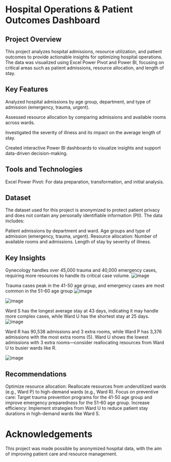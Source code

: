 # Hospital Operations & Patient Outcomes Dashboard

## Project Overview

This project analyzes hospital admissions, resource utilization, and patient outcomes to provide actionable insights for optimizing hospital operations. The data was visualized using Excel Power Pivot and Power BI, focusing on critical areas such as patient admissions, resource allocation, and length of stay.

## Key Features

Analyzed hospital admissions by age group, department, and type of admission (emergency, trauma, urgent).

Assessed resource allocation by comparing admissions and available rooms across wards.

Investigated the severity of illness and its impact on the average length of stay.

Created interactive Power BI dashboards to visualize insights and support data-driven decision-making.

## Tools and Technologies

Excel Power Pivot: For data preparation, transformation, and initial analysis.

## Dataset
The dataset used for this project is anonymized to protect patient privacy and does not contain any personally identifiable information (PII). The data includes:

Patient admissions by department and ward.
Age groups and type of admission (emergency, trauma, urgent).
Resource allocation: Number of available rooms and admissions.
Length of stay by severity of illness.

## Key Insights
Gynecology handles over 45,000 trauma and 40,000 emergency cases, requiring more resources to handle its critical case volume.
![image](https://github.com/user-attachments/assets/9f157448-c83f-4791-b7f2-6cb2a9a5cb43)

Trauma cases peak in the 41-50 age group, and emergency cases are most common in the 51-60 age group
![image](https://github.com/user-attachments/assets/cb3cb632-7562-4448-abc5-b47b0b7aa35b)

![image](https://github.com/user-attachments/assets/e10fc978-79d4-4709-a65d-bf8640dde82b)

Ward S has the longest average stay at 43 days, indicating it may handle more complex cases, while Ward U has the shortest stay at 25 days.
![image](https://github.com/user-attachments/assets/79f003f8-f058-4423-80c5-e8d2b0b1862a)

Ward R has 90,538 admissions and 3 extra rooms, while Ward P has 3,376 admissions with the most extra rooms (5). 
Ward U shows the lowest admissions with 3 extra rooms—consider reallocating resources from Ward U to busier wards like R.

![image](https://github.com/user-attachments/assets/c046fcc4-ef7c-4847-96c0-3023c13a09fa)



## Recommendations
Optimize resource allocation: Reallocate resources from underutilized wards (e.g., Ward P) to high-demand wards (e.g., Ward R).
Focus on preventive care: Target trauma prevention programs for the 41-50 age group and improve emergency preparedness for the 51-60 age group.
Increase efficiency: Implement strategies from Ward U to reduce patient stay durations in high-demand wards like Ward S.

# Acknowledgements
This project was made possible by anonymized hospital data, with the aim of improving patient care and resource management.
